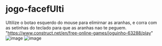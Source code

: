 # jogo-facefUlti
Ultilize o botao esquerdo do mouse para elimirnar as aranhas, e corra com as setinhas do teclado para que as aranhas nao te peguem.
"https://www.construct.net/en/free-online-games/joguinho-63288/play"
![image](https://github.com/ofernandesss/jogo-facef/assets/167043661/482345a0-fc4c-4bda-8ca5-d0924638edc8)
![image](https://github.com/ofernandesss/jogo-facef/assets/167043661/7e3e644b-a2ce-4135-8c85-0e1d4d9deefa)

